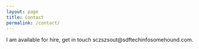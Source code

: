 ```yaml
---
layout: page
title: Contact
permalink: /contact/
---
```


I am available for hire, get in touch sc<span id="hide">zszs</span>out@<span id="hide">sdf</span>techinfo<span id="hide">some</span>hound.com.